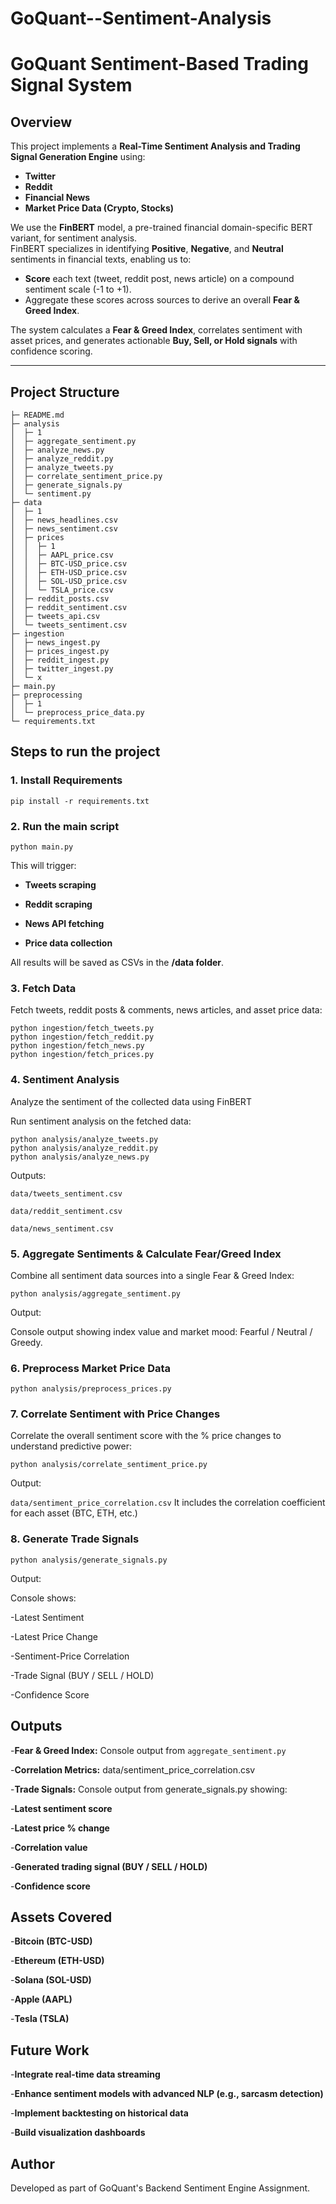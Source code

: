 # GoQuant--Sentiment-Analysis

# GoQuant Sentiment-Based Trading Signal System

## Overview
This project implements a **Real-Time Sentiment Analysis and Trading Signal Generation Engine** using:
- **Twitter**
- **Reddit**
- **Financial News**
- **Market Price Data (Crypto, Stocks)**

We use the **FinBERT** model, a pre-trained financial domain-specific BERT variant, for sentiment analysis.  
FinBERT specializes in identifying **Positive**, **Negative**, and **Neutral** sentiments in financial texts, enabling us to:
- **Score** each text (tweet, reddit post, news article) on a compound sentiment scale (-1 to +1).
- Aggregate these scores across sources to derive an overall **Fear & Greed Index**.

The system calculates a **Fear & Greed Index**, correlates sentiment with asset prices, and generates actionable **Buy, Sell, or Hold signals** with confidence scoring.


---

## Project Structure
``` 
├─ README.md
├─ analysis
│  ├─ 1
│  ├─ aggregate_sentiment.py
│  ├─ analyze_news.py
│  ├─ analyze_reddit.py
│  ├─ analyze_tweets.py
│  ├─ correlate_sentiment_price.py
│  ├─ generate_signals.py
│  └─ sentiment.py
├─ data
│  ├─ 1
│  ├─ news_headlines.csv
│  ├─ news_sentiment.csv
│  ├─ prices
│  │  ├─ 1
│  │  ├─ AAPL_price.csv
│  │  ├─ BTC-USD_price.csv
│  │  ├─ ETH-USD_price.csv
│  │  ├─ SOL-USD_price.csv
│  │  └─ TSLA_price.csv
│  ├─ reddit_posts.csv
│  ├─ reddit_sentiment.csv
│  ├─ tweets_api.csv
│  └─ tweets_sentiment.csv
├─ ingestion
│  ├─ news_ingest.py
│  ├─ prices_ingest.py
│  ├─ reddit_ingest.py
│  ├─ twitter_ingest.py
│  └─ x
├─ main.py
├─ preprocessing
│  ├─ 1
│  └─ preprocess_price_data.py
└─ requirements.txt
```

## Steps to run the project

### 1. Install Requirements
```
pip install -r requirements.txt
```

### 2. Run the main  script
```
python main.py
```
This will trigger:

- **Tweets scraping**

- **Reddit scraping**

- **News API fetching**

- **Price data collection**

All results will be saved as CSVs in the **/data folder**.

### 3. Fetch Data
Fetch tweets, reddit posts & comments, news articles, and asset price data:
```
python ingestion/fetch_tweets.py
python ingestion/fetch_reddit.py
python ingestion/fetch_news.py
python ingestion/fetch_prices.py

```

### 4. Sentiment Analysis
Analyze the sentiment of the collected data using FinBERT

Run sentiment analysis on the fetched data:
```
python analysis/analyze_tweets.py
python analysis/analyze_reddit.py
python analysis/analyze_news.py

```
Outputs:

```data/tweets_sentiment.csv```

```data/reddit_sentiment.csv```

```data/news_sentiment.csv```

### 5. Aggregate Sentiments & Calculate Fear/Greed Index
Combine all sentiment data sources into a single Fear & Greed Index:
```
python analysis/aggregate_sentiment.py
```
Output:

Console output showing index value and market mood: Fearful / Neutral / Greedy.

### 6. Preprocess Market Price Data
```
python analysis/preprocess_prices.py

```

### 7. Correlate Sentiment with Price Changes
Correlate the overall sentiment score with the % price changes to understand predictive power:
```
python analysis/correlate_sentiment_price.py

```
Output:

```data/sentiment_price_correlation.csv```
It includes the correlation coefficient for each asset (BTC, ETH, etc.)

### 8. Generate Trade Signals
```
python analysis/generate_signals.py

```
Output:

Console shows:

-Latest Sentiment

-Latest Price Change

-Sentiment-Price Correlation

-Trade Signal (BUY / SELL / HOLD)

-Confidence Score

## Outputs
-**Fear & Greed Index:** Console output from ```aggregate_sentiment.py```

-**Correlation Metrics:** data/sentiment_price_correlation.csv

-**Trade Signals:** Console output from generate_signals.py showing:

-**Latest sentiment score**

-**Latest price % change**

-**Correlation value**

-**Generated trading signal (BUY / SELL / HOLD)**

-**Confidence score**


## Assets Covered
-**Bitcoin (BTC-USD)**

-**Ethereum (ETH-USD)**

-**Solana (SOL-USD)**

-**Apple (AAPL)**

-**Tesla (TSLA)**


## Future Work
-**Integrate real-time data streaming**

-**Enhance sentiment models with advanced NLP (e.g., sarcasm detection)**

-**Implement backtesting on historical data**

-**Build visualization dashboards**


## Author
Developed as part of GoQuant's Backend Sentiment Engine Assignment.
